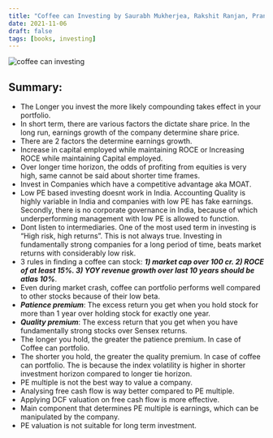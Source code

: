 ```yaml
---
title: "Coffee can Investing by Saurabh Mukherjea, Rakshit Ranjan, Pranab Uniyal"
date: 2021-11-06
draft: false
tags: [books, investing]
---
```


![coffee can investing](/coffee-can-investing.jpeg)

## Summary: 

* The Longer you invest the more likely compounding takes effect in your portfolio.
* In short term, there are various factors the dictate share price. In the long run, earnings growth of the company determine share price.
* There are 2 factors the determine earnings growth.
* Increase in capital employed while maintaining ROCE or Increasing ROCE while maintaining Capital employed.
* Over longer time horizon, the odds of profiting from equities is very high, same cannot be said about shorter time frames.
* Invest in Companies which have a competitive advantage aka MOAT.
* Low PE based investing doesnt work in India. Accounting Quality is highly variable in India and companies with low PE has fake earnings. Secondly, there is no corporate governance in India, because of which underperforming management with low PE is allowed to function.
* Dont listen to intermediaries. One of the most used term in investing is “High risk, high returns”. This is not always true. Investing in fundamentally strong companies for a long period of time, beats market returns with considerably low risk.
* 3 rules in finding a coffee can stock: ***1) market cap over 100 cr. 2) ROCE of at least 15%. 3) YOY revenue growth over last 10 years should be atlas 10%***.
* Even during market crash, coffee can portfolio performs well compared to other stocks because of their low beta.
* ***Patience premium***: The excess return you get when you hold stock for more than 1 year over holding stock for exactly one year.
* ***Quality premium***: The excess return that you get when you have fundamentally strong stocks over Sensex returns.
* The longer you hold, the greater the patience premium. In case of Coffee can portfolio.
* The shorter you hold, the greater the quality premium. In case of coffee can portfolio. The is because the index volatility is higher in shorter investment horizon compared to longer tie horizon.
* PE multiple is not the best way to value a company.
* Analysing free cash flow is way better compared to PE multiple.
* Applying DCF valuation on free cash flow is more effective.
* Main component that determines PE multiple is earnings, which can be manipulated by the company.
* PE valuation is not suitable for long term investment.
